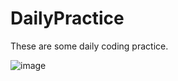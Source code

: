 # DailyPractice
These are some daily coding practice.

![image](https://w.wallhaven.cc/full/ox/wallhaven-oxv6gl.png "Happy Every Day!")

